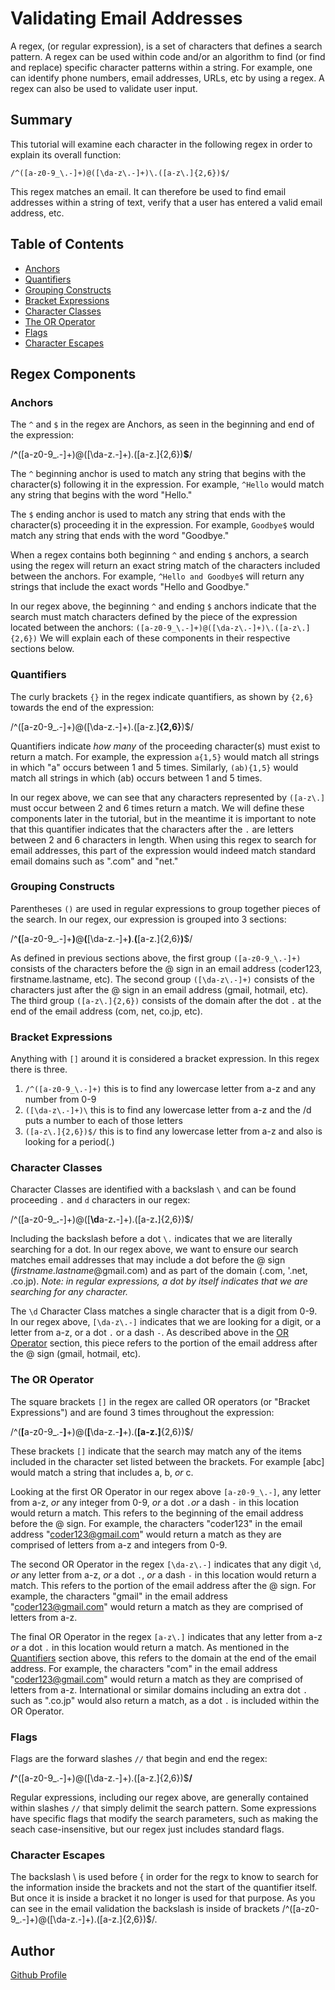 # Validating Email Addresses

A regex, (or regular expression), is a set of characters that defines a search pattern. A regex can be used within code and/or an algorithm to find (or find and replace) specific character patterns within a string. For example, one can identify phone numbers, email addresses, URLs, etc by using a regex. A regex can also be used to validate user input. 

## Summary

This tutorial will examine each character in the following regex in order to explain its overall function:

`/^([a-z0-9_\.-]+)@([\da-z\.-]+)\.([a-z\.]{2,6})$/`

This regex matches an email. It can therefore be used to find email addresses within a string of text, verify that a user has entered a valid email address, etc. 

## Table of Contents

- [Anchors](#anchors)
- [Quantifiers](#quantifiers)
- [Grouping Constructs](#grouping-constructs)
- [Bracket Expressions](#bracket-expressions)
- [Character Classes](#character-classes)
- [The OR Operator](#the-or-operator)
- [Flags](#flags)
- [Character Escapes](#character-escapes)

## Regex Components

### Anchors
The `^` and `$` in the regex are Anchors, as seen in the beginning and end of the expression:

/<b>^</b>([a-z0-9_\.-]+)@([\da-z\.-]+)\.([a-z\.]{2,6})<b>$</b>/<br>

The `^` beginning anchor is used to match any string that begins with the character(s) following it in the expression. For example, `^Hello` would match any string that begins with the word "Hello." 

The `$` ending anchor is used to match any string that ends with the character(s) proceeding it in the expression. For example, `Goodbye$` would match any string that ends with the word "Goodbye."

When a regex contains both beginning `^` and ending `$` anchors, a search using the regex will return an exact string match of the characters included between the anchors. For example, `^Hello and Goodbye$` will return any strings that include the exact words "Hello and Goodbye."

In our regex above, the beginning `^` and ending `$` anchors indicate that the search must match characters defined by the piece of the expression located between the anchors: `([a-z0-9_\.-]+)@([\da-z\.-]+)\.([a-z\.]{2,6})` We will explain each of these components in their respective sections below. 
### Quantifiers
The curly brackets `{}` in the regex indicate quantifiers, as shown by `{2,6}` towards the end of the expression: <br>

/^([a-z0-9_\.-]+)@([\da-z\.-]+)\.([a-z\.]<b>{2,6}</b>)$/ <br>

Quantifiers indicate <i>how many</i> of the proceeding character(s) must exist to return a match. For example, the expression `a{1,5}` would match all strings in which "a" occurs between 1 and 5 times. Similarly, `(ab){1,5}` would match all strings in which (ab) occurs between 1 and 5 times.

In our regex above, we can see that any characters represented by `([a-z\.]` must occur between 2 and 6 times return a match. We will define these components later in the tutorial, but in the meantime it is important to note that this quantifier indicates that the characters after the `.` are letters between 2 and 6 characters in length. When using this regex to search for email addresses, this part of the expression would indeed match standard email domains such as ".com" and "net." 
### Grouping Constructs
Parentheses `()` are used in regular expressions to group together pieces of the search. In our regex, our expression is grouped into 3 sections: <br>

/^<b>(</b>[a-z0-9_\.-]+<b>)</b>@<b>(</b>[\da-z\.-]+<b>)</b>\.<b>(</b>[a-z\.]{2,6}<b>)</b>$/ <br>

As defined in previous sections above, the first group `([a-z0-9_\.-]+)` consists of the characters before the @ sign in an email address (coder123, firstname.lastname, etc). The second group `([\da-z\.-]+)` consists of the characters just after the @ sign in an email address (gmail, hotmail, etc). The third group `([a-z\.]{2,6})` consists of the domain after the dot `.` at the end of the email address (com, net, co.jp, etc). 
### Bracket Expressions
Anything with `[]` around it is considered a bracket expression. In this regex there is three.
1. `/^([a-z0-9_\.-]+)` this is to find any lowercase letter from a-z and any number from 0-9
2. `([\da-z\.-]+)\` this is to find any lowercase letter from a-z and the /d puts a number to each of those letters
3. `([a-z\.]{2,6})$/` this is to find any lowercase letter from a-z and also is looking for a period(.)
### Character Classes
Character Classes are identified with a backslash `\` and can be found proceeding `.` and `d` characters in our regex: <br>

/^([a-z0-9_<b>\.</b>-]+)@([<b>\d</b>a-z<b>\.</b>-]+)\.([a-z<b>\.</b>]{2,6})$/ <br>
 
Including the backslash before a dot `\.` indicates that we are literally searching for a dot. In our regex above, we want to ensure our search matches email addresses that may include a dot before the @ sign (<i>firstname.lastname</i>@gmail.com) and as part of the domain (.com, '.net, .co.jp). <i>Note: in regular expressions, a dot by itself indicates that we are searching for any character.</i>

The `\d` Character Class matches a single character that is a digit from 0-9. In our regex above, `[\da-z\.-]` indicates that we are looking for a digit, or a letter from a-z, or a dot `.` or a dash `-`. As described above in the [OR Operator](#or-operator) section, this piece refers to the portion of the email address after the @ sign (gmail, hotmail, etc). 
### The OR Operator
The square brackets `[]` in the regex are called OR operators (or "Bracket Expressions") and are found 3 times throughout the expression: <br>

/^(<b>[</b>a-z0-9_\.-<b>]</b>+)@(<b>[</b>\da-z\.-<b>]</b>+)\.(<b>[a-z\.]</b>{2,6})$/ <br>

These brackets `[]` indicate that the search may match any of the items included in the character set listed between the brackets. For example [abc] would match a string that includes a, b, <i>or</i> c. <br>

Looking at the first OR Operator in our regex above `[a-z0-9_\.-]`, any letter from a-z, <i>or</i> any integer from 0-9, <i>or</i> a dot `.`<i>or</i> a dash `-` in this location would return a match. This refers to the beginning of the email address before the @ sign. For example, the characters "coder123" in the email address "coder123@gmail.com" would return a match as they are comprised of letters from a-z and integers from 0-9. <br>

The second OR Operator in the regex `[\da-z\.-]`  indicates that any digit `\d`, <i>or</i> any letter from a-z, <i>or</i> a dot `.`, <i>or</i> a dash `-` in this location would return a match. This refers to the portion of the email address after the @ sign. For example, the characters "gmail" in the email address "coder123@gmail.com" would return a match as they are comprised of letters from a-z.<br>

The final OR Operator in the regex `[a-z\.]` indicates that any letter from a-z <i>or</i> a dot `.` in this location would return a match. As mentioned in the [Quantifiers](#quantifiers) section above, this refers to the domain at the end of the email address. For example, the characters "com" in the email address "coder123@gmail.com" would return a match as they are comprised of letters from a-z. International or similar domains including an extra dot `.` such as ".co.jp" would also return a match, as a dot `.` is included within the OR Operator.
### Flags
Flags are the forward slashes `//` that begin and end the regex: <br>

<b>/</b>^([a-z0-9_\.-]+)@([\da-z\.-]+)\.([a-z\.]{2,6})$<b>/</b> <br>

Regular expressions, including our regex above, are generally contained within slashes `//` that simply delimit the search pattern. Some expressions have specific flags that modify the search parameters, such as making the seach case-insensitive, but our regex just includes standard flags. 
### Character Escapes
The backslash \ is used before { in order for the regx to know to search for the information inside the brackets and not the start of the quantifier itself. But once it is inside a bracket it no longer is used for that purpose. As you can see in the email validation the backslash is inside of brackets /^([a-z0-9_\.-]+)@([\da-z\.-]+)\.([a-z\.]{2,6})$/.
## Author
<a href="https://github.com/ajrego13" target="_blank">Github Profile</a>
